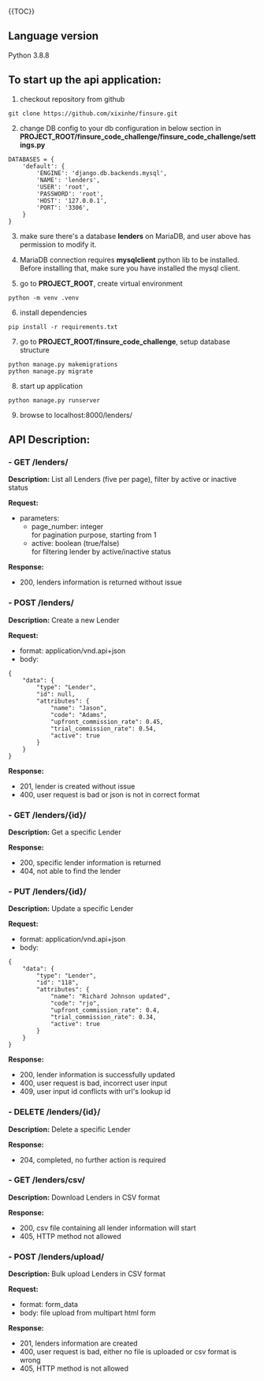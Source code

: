 {{TOC}}

## Language version  
Python 3.8.8

## To start up the api application:

1. checkout repository from github  
```
git clone https://github.com/xixinhe/finsure.git
```  
  
2. change DB config to your db configuration in below section in __PROJECT_ROOT/finsure_code_challenge/finsure_code_challenge/settings.py__  
```
DATABASES = {
    'default': {
        'ENGINE': 'django.db.backends.mysql',
        'NAME': 'lenders',
        'USER': 'root',
        'PASSWORD': 'root',
        'HOST': '127.0.0.1',
        'PORT': '3306',
    }
}
```  
  
3. make sure there's a database __lenders__ on MariaDB, and user above has permission to modify it.
  
4. MariaDB connection requires __mysqlclient__ python lib to be installed. Before installing that, make sure you have installed the mysql client.  
  
5. go to __PROJECT_ROOT__, create virtual environment  
```
python -m venv .venv
```  

6. install dependencies  
```
pip install -r requirements.txt
```   

7. go to __PROJECT_ROOT/finsure_code_challenge__, setup database structure  
```
python manage.py makemigrations
python manage.py migrate
```  

8. start up application  
```
python manage.py runserver
```  

9. browse to localhost:8000/lenders/  
  
## API Description:

### - GET /lenders/
**Description:** List all Lenders (five per page), filter by active or inactive status  
  
**Request:**
- parameters:  
  - page_number: integer  
    for pagination purpose, starting from 1  
  - active: boolean (true/false)  
    for filtering lender by active/inactive status  
  
**Response:**  
  - 200, lenders information is returned without issue
  
### - POST /lenders/
**Description:** Create a new Lender  
  
**Request:**  
- format: application/vnd.api+json  
- body:  
```
{
    "data": {
        "type": "Lender",
        "id": null,
        "attributes": {
            "name": "Jason",
            "code": "Adams",
            "upfront_commission_rate": 0.45,
            "trial_commission_rate": 0.54,
            "active": true
        }
    }
}
```  
  
**Response:**   
  - 201, lender is created without issue  
  - 400, user request is bad or json is not in correct format  
  
### - GET /lenders/{id}/  
**Description:** Get a specific Lender  
  
**Response:**  
  - 200, specific lender information is returned  
  - 404, not able to find the lender  
  
### - PUT /lenders/{id}/  
**Description:** Update a specific Lender
  
**Request:**  
- format: application/vnd.api+json  
- body:  
```
{
    "data": {
        "type": "Lender",
        "id": "118",
        "attributes": {
            "name": "Richard Johnson updated",
            "code": "rjo",
            "upfront_commission_rate": 0.4,
            "trial_commission_rate": 0.34,
            "active": true
        }
    }
}
``` 
  
**Response:**  
  - 200, lender information is successfully updated  
  - 400, user request is bad, incorrect user input  
  - 409, user input id conflicts with url's lookup id  
  
### - DELETE /lenders/{id}/  
**Description:** Delete a specific Lender  
  
**Response:**  
  - 204, completed, no further action is required  
  
### - GET /lenders/csv/  
**Description:** Download Lenders in CSV format  
  
**Response:**  
  - 200, csv file containing all lender information will start  
  - 405, HTTP method not allowed

### - POST /lenders/upload/  
**Description:** Bulk upload Lenders in CSV format  
  
**Request:**  
- format: form_data  
- body: file upload from multipart html form  
  
**Response:**  
  - 201, lenders information are created
  - 400, user request is bad, either no file is uploaded or csv format is wrong
  - 405, HTTP method is not allowed
